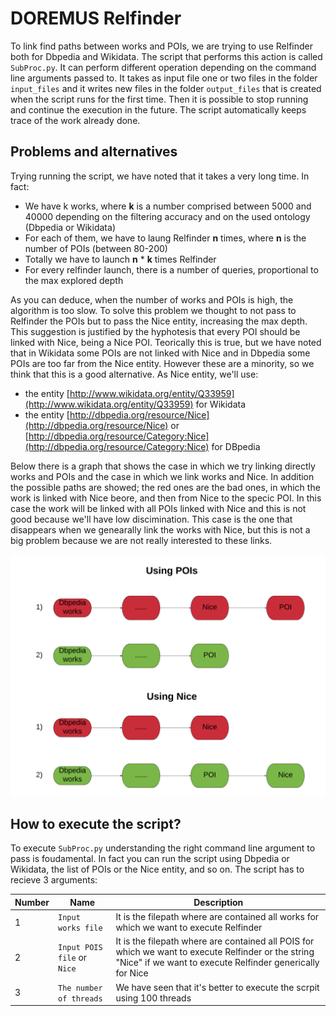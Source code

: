 # DOREMUS Relfinder

To link find paths between works and POIs, we are trying to use Relfinder both for Dbpedia and Wikidata.
The script that performs this action is called `SubProc.py`. It can perform different operation depending
on the command line arguments passed to.
It takes as input file one or two files in the folder `input_files` and it writes new files in the folder `output_files` 
that is created when the script runs for the first time. Then it is possible to stop running and continue the execution
in the future. The script automatically keeps trace of the work already done.

## Problems and alternatives

Trying running the script, we have noted that it takes a very long time. In fact:

* We have k works, where **k** is a number comprised between 5000 and 40000 depending on the filtering accuracy and on the used ontology (Dbpedia or Wikidata)
* For each of them, we have to laung Relfinder **n** times, where **n** is the number of POIs (between 80-200)
* Totally we have to launch **n** * **k** times Relfinder
* For every relfinder launch, there is a number of queries, proportional to the max explored depth

As you can deduce, when the number of works and POIs is high, the algorithm is too slow. To solve this problem we thought to not pass to Relfinder the POIs but to pass the Nice entity, increasing the max depth. This suggestion is justified by the hyphotesis that every POI should be linked with Nice, being a Nice POI. Teorically this is true, but we have noted that in Wikidata some POIs are not linked with Nice and in Dbpedia some POIs are too far from the Nice entity. However these are a minority, so we think that this is a good alternative. As Nice entity, we'll use:

* the entity [http://www.wikidata.org/entity/Q33959](http://www.wikidata.org/entity/Q33959) for Wikidata
* the entity [http://dbpedia.org/resource/Nice](http://dbpedia.org/resource/Nice) or [http://dbpedia.org/resource/Category:Nice](http://dbpedia.org/resource/Category:Nice)  for DBpedia

Below there is a graph that shows the case in which we try linking directly works and POIs and the case in which we link works and Nice. In addition the possible paths are showed; the red ones are the bad ones, in which the work is linked with Nice beore, and then from Nice to the specic POI. In this case the work will be linked with all POIs linked with Nice and this is not good because we'll have low discimination. This case is the one that disappears when we genearally link the works with Nice, but this is not a big problem because we are not really interested to these links.


![Diagram](Concept_diagram.png)


## How to execute the script?

To execute `SubProc.py` understanding the right command line argument to pass is foudamental. In fact you can run the script using Dbpedia or Wikidata, the list of POIs or the Nice entity, and so on. The script has to recieve 3 arguments:

| Number | Name |Description
|---|---|---|
1 |`Input works file` |It is the filepath where are contained all works for which we want to execute Relfinder
2 |`Input POIS file` or  `Nice`|It is the filepath where are contained all POIS for which we want to execute Relfinder or the string "Nice" if we want to execute Relfinder generically for Nice
3 |`The number of threads` |We have seen that it's better to execute the scrpit using 100 threads



